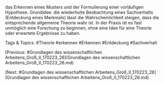 das Erkennen eines Musters und der Formulierung einer vorläufigen Hypothese. Grundidee: 
die wiederholte Beobachtung eines Sachverhalts (Entdeckung eines Merkmals) lässt die 
Wahrscheinlichkeit steigen, dass die entsprechende allgemeine Theorie wahr ist. In der 
Praxis ist es fast unmöglich eine Forschung zu beginnen, ohne eine Idee für eine Theorie 
oder erwartete Ergebnisse zu haben.

   Tags & Topics:
   #Theorie
   #erkennen
   #Erkennen
   #Entdeckung
   #Sachverhalt

[Previous: #Grundlagen des wissenschaftlichen Arbeitens_Groß_II_170223_26](Grundlagen des wissenschaftlichen Arbeitens_Groß_II_170223_26.md)

[Next: #Grundlagen des wissenschaftlichen Arbeitens_Groß_II_170223_26](Grundlagen des wissenschaftlichen Arbeitens_Groß_II_170223_26.md)